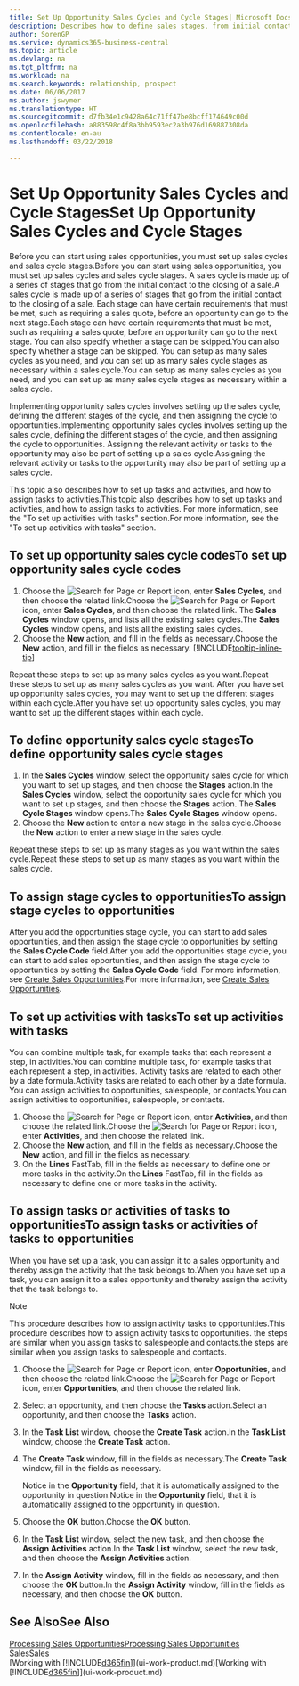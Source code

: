 ```yaml
---
title: Set Up Opportunity Sales Cycles and Cycle Stages| Microsoft Docs
description: Describes how to define sales stages, from initial contact to closing, to create a sales cycle and assign it to opportunities in Business Central.
author: SorenGP
ms.service: dynamics365-business-central
ms.topic: article
ms.devlang: na
ms.tgt_pltfrm: na
ms.workload: na
ms.search.keywords: relationship, prospect
ms.date: 06/06/2017
ms.author: jswymer
ms.translationtype: HT
ms.sourcegitcommit: d7fb34e1c9428a64c71ff47be8bcff174649c00d
ms.openlocfilehash: a883598c4f8a3bb9593ec2a3b976d169887308da
ms.contentlocale: en-au
ms.lasthandoff: 03/22/2018

---
```

# <a name="set-up-opportunity-sales-cycles-and-cycle-stages"></a><span data-ttu-id="749d1-103">Set Up Opportunity Sales Cycles and Cycle Stages</span><span class="sxs-lookup"><span data-stu-id="749d1-103">Set Up Opportunity Sales Cycles and Cycle Stages</span></span>
<span data-ttu-id="749d1-104">Before you can start using sales opportunities, you must set up sales cycles and sales cycle stages.</span><span class="sxs-lookup"><span data-stu-id="749d1-104">Before you can start using sales opportunities, you must set up sales cycles and sales cycle stages.</span></span> <span data-ttu-id="749d1-105">A sales cycle is made up of a series of stages that go from the initial contact to the closing of a sale.</span><span class="sxs-lookup"><span data-stu-id="749d1-105">A sales cycle is made up of a series of stages that go from the initial contact to the closing of a sale.</span></span> <span data-ttu-id="749d1-106">Each stage can have certain requirements that must be met, such as requiring a sales quote, before an opportunity can go to the next stage.</span><span class="sxs-lookup"><span data-stu-id="749d1-106">Each stage can have certain requirements that must be met, such as requiring a sales quote, before an opportunity can go to the next stage.</span></span> <span data-ttu-id="749d1-107">You can also specify whether a stage can be skipped.</span><span class="sxs-lookup"><span data-stu-id="749d1-107">You can also specify whether a stage can be skipped.</span></span> <span data-ttu-id="749d1-108">You can setup as many sales cycles as you need, and you can set up as many sales cycle stages as necessary within a sales cycle.</span><span class="sxs-lookup"><span data-stu-id="749d1-108">You can setup as many sales cycles as you need, and you can set up as many sales cycle stages as necessary within a sales cycle.</span></span>

<span data-ttu-id="749d1-109">Implementing opportunity sales cycles involves setting up the sales cycle, defining the different stages of the cycle, and then assigning the cycle to opportunities.</span><span class="sxs-lookup"><span data-stu-id="749d1-109">Implementing opportunity sales cycles involves setting up the sales cycle, defining the different stages of the cycle, and then assigning the cycle to opportunities.</span></span> <span data-ttu-id="749d1-110">Assigning the relevant activity or tasks to the opportunity may also be part of setting up a sales cycle.</span><span class="sxs-lookup"><span data-stu-id="749d1-110">Assigning the relevant activity or tasks to the opportunity may also be part of setting up a sales cycle.</span></span>

<span data-ttu-id="749d1-111">This topic also describes how to set up tasks and activities, and how to assign tasks to activities.</span><span class="sxs-lookup"><span data-stu-id="749d1-111">This topic also describes how to set up tasks and activities, and how to assign tasks to activities.</span></span> <span data-ttu-id="749d1-112">For more information, see the "To set up activities with tasks" section.</span><span class="sxs-lookup"><span data-stu-id="749d1-112">For more information, see the "To set up activities with tasks" section.</span></span>

## <a name="to-set-up-opportunity-sales-cycle-codes"></a><span data-ttu-id="749d1-113">To set up opportunity sales cycle codes</span><span class="sxs-lookup"><span data-stu-id="749d1-113">To set up opportunity sales cycle codes</span></span>
1. <span data-ttu-id="749d1-114">Choose the ![Search for Page or Report](media/ui-search/search_small.png "Search for Page or Report icon") icon, enter **Sales Cycles**, and then choose the related link.</span><span class="sxs-lookup"><span data-stu-id="749d1-114">Choose the ![Search for Page or Report](media/ui-search/search_small.png "Search for Page or Report icon") icon, enter **Sales Cycles**, and then choose the related link.</span></span> <span data-ttu-id="749d1-115">The **Sales Cycles** window opens, and lists all the existing sales cycles.</span><span class="sxs-lookup"><span data-stu-id="749d1-115">The **Sales Cycles** window opens, and lists all the existing sales cycles.</span></span>
2. <span data-ttu-id="749d1-116">Choose the **New** action, and fill in the fields as necessary.</span><span class="sxs-lookup"><span data-stu-id="749d1-116">Choose the **New** action, and fill in the fields as necessary.</span></span> [!INCLUDE[tooltip-inline-tip](includes/tooltip-inline-tip_md.md)]

<span data-ttu-id="749d1-117">Repeat these steps to set up as many sales cycles as you want.</span><span class="sxs-lookup"><span data-stu-id="749d1-117">Repeat these steps to set up as many sales cycles as you want.</span></span> <span data-ttu-id="749d1-118">After you have set up opportunity sales cycles, you may want to set up the different stages within each cycle.</span><span class="sxs-lookup"><span data-stu-id="749d1-118">After you have set up opportunity sales cycles, you may want to set up the different stages within each cycle.</span></span>

## <a name="to-define-opportunity-sales-cycle-stages"></a><span data-ttu-id="749d1-119">To define opportunity sales cycle stages</span><span class="sxs-lookup"><span data-stu-id="749d1-119">To define opportunity sales cycle stages</span></span>
1. <span data-ttu-id="749d1-120">In the **Sales Cycles** window, select the opportunity sales cycle for which you want to set up stages, and then choose the **Stages** action.</span><span class="sxs-lookup"><span data-stu-id="749d1-120">In the **Sales Cycles** window, select the opportunity sales cycle for which you want to set up stages, and then choose the **Stages** action.</span></span> <span data-ttu-id="749d1-121">The **Sales Cycle Stages** window opens.</span><span class="sxs-lookup"><span data-stu-id="749d1-121">The **Sales Cycle Stages** window opens.</span></span>
2. <span data-ttu-id="749d1-122">Choose the **New** action to enter a new stage in the sales cycle.</span><span class="sxs-lookup"><span data-stu-id="749d1-122">Choose the **New** action to enter a new stage in the sales cycle.</span></span>

<span data-ttu-id="749d1-123">Repeat these steps to set up as many stages as you want within the sales cycle.</span><span class="sxs-lookup"><span data-stu-id="749d1-123">Repeat these steps to set up as many stages as you want within the sales cycle.</span></span>

## <a name="to-assign-stage-cycles-to-opportunities"></a><span data-ttu-id="749d1-124">To assign stage cycles to opportunities</span><span class="sxs-lookup"><span data-stu-id="749d1-124">To assign stage cycles to opportunities</span></span>
<span data-ttu-id="749d1-125">After you add the opportunities stage cycle, you can start to add sales opportunities, and then assign the stage cycle to opportunities by setting the **Sales Cycle Code** field.</span><span class="sxs-lookup"><span data-stu-id="749d1-125">After you add the opportunities stage cycle, you can start to add sales opportunities, and then assign the stage cycle to opportunities by setting the **Sales Cycle Code** field.</span></span> <span data-ttu-id="749d1-126">For more information, see [Create Sales Opportunities](marketing-how-create-opportunities.md).</span><span class="sxs-lookup"><span data-stu-id="749d1-126">For more information, see [Create Sales Opportunities](marketing-how-create-opportunities.md).</span></span>

## <a name="to-set-up-activities-with-tasks"></a><span data-ttu-id="749d1-127">To set up activities with tasks</span><span class="sxs-lookup"><span data-stu-id="749d1-127">To set up activities with tasks</span></span>
<span data-ttu-id="749d1-128">You can combine multiple task, for example tasks that each represent a step, in activities.</span><span class="sxs-lookup"><span data-stu-id="749d1-128">You can combine multiple task, for example tasks that each represent a step, in activities.</span></span> <span data-ttu-id="749d1-129">Activity tasks are related to each other by a date formula.</span><span class="sxs-lookup"><span data-stu-id="749d1-129">Activity tasks are related to each other by a date formula.</span></span> <span data-ttu-id="749d1-130">You can assign activities to opportunities, salespeople, or contacts.</span><span class="sxs-lookup"><span data-stu-id="749d1-130">You can assign activities to opportunities, salespeople, or contacts.</span></span>

1. <span data-ttu-id="749d1-131">Choose the ![Search for Page or Report](media/ui-search/search_small.png "Search for Page or Report icon") icon, enter **Activities**, and then choose the related link.</span><span class="sxs-lookup"><span data-stu-id="749d1-131">Choose the ![Search for Page or Report](media/ui-search/search_small.png "Search for Page or Report icon") icon, enter **Activities**, and then choose the related link.</span></span>
2. <span data-ttu-id="749d1-132">Choose the **New** action, and fill in the fields as necessary.</span><span class="sxs-lookup"><span data-stu-id="749d1-132">Choose the **New** action, and fill in the fields as necessary.</span></span>
3. <span data-ttu-id="749d1-133">On the **Lines** FastTab, fill in the fields as necessary to define one or more tasks in the activity.</span><span class="sxs-lookup"><span data-stu-id="749d1-133">On the **Lines** FastTab, fill in the fields as necessary to define one or more tasks in the activity.</span></span>

## <a name="to-assign-tasks-or-activities-of-tasks-to-opportunities"></a><span data-ttu-id="749d1-134">To assign tasks or activities of tasks to opportunities</span><span class="sxs-lookup"><span data-stu-id="749d1-134">To assign tasks or activities of tasks to opportunities</span></span>
<span data-ttu-id="749d1-135">When you have set up a task, you can assign it to a sales opportunity and thereby assign the activity that the task belongs to.</span><span class="sxs-lookup"><span data-stu-id="749d1-135">When you have set up a task, you can assign it to a sales opportunity and thereby assign the activity that the task belongs to.</span></span>

> [!NOTE]  
>   <span data-ttu-id="749d1-136">This procedure describes how to assign activity tasks to opportunities.</span><span class="sxs-lookup"><span data-stu-id="749d1-136">This procedure describes how to assign activity tasks to opportunities.</span></span> <span data-ttu-id="749d1-137">the steps are similar when you assign tasks to salespeople and contacts.</span><span class="sxs-lookup"><span data-stu-id="749d1-137">the steps are similar when you assign tasks to salespeople and contacts.</span></span>

1. <span data-ttu-id="749d1-138">Choose the ![Search for Page or Report](media/ui-search/search_small.png "Search for Page or Report icon") icon, enter **Opportunities**, and then choose the related link.</span><span class="sxs-lookup"><span data-stu-id="749d1-138">Choose the ![Search for Page or Report](media/ui-search/search_small.png "Search for Page or Report icon") icon, enter **Opportunities**, and then choose the related link.</span></span>
2. <span data-ttu-id="749d1-139">Select an opportunity, and then choose the **Tasks** action.</span><span class="sxs-lookup"><span data-stu-id="749d1-139">Select an opportunity, and then choose the **Tasks** action.</span></span>
3. <span data-ttu-id="749d1-140">In the **Task List** window, choose the **Create Task** action.</span><span class="sxs-lookup"><span data-stu-id="749d1-140">In the **Task List** window, choose the **Create Task** action.</span></span>
4.  <span data-ttu-id="749d1-141">The **Create Task** window, fill in the fields as necessary.</span><span class="sxs-lookup"><span data-stu-id="749d1-141">The **Create Task** window, fill in the fields as necessary.</span></span>

    <span data-ttu-id="749d1-142">Notice in the **Opportunity** field, that it is automatically assigned to the opportunity in question.</span><span class="sxs-lookup"><span data-stu-id="749d1-142">Notice in the **Opportunity** field, that it is automatically assigned to the opportunity in question.</span></span>
5. <span data-ttu-id="749d1-143">Choose the **OK** button.</span><span class="sxs-lookup"><span data-stu-id="749d1-143">Choose the **OK** button.</span></span>
6. <span data-ttu-id="749d1-144">In the **Task List** window, select the new task, and then choose the **Assign Activities** action.</span><span class="sxs-lookup"><span data-stu-id="749d1-144">In the **Task List** window, select the new task, and then choose the **Assign Activities** action.</span></span>
7. <span data-ttu-id="749d1-145">In the **Assign Activity** window, fill in the fields as necessary, and then choose the **OK** button.</span><span class="sxs-lookup"><span data-stu-id="749d1-145">In the **Assign Activity** window, fill in the fields as necessary, and then choose the **OK** button.</span></span>

## <a name="see-also"></a><span data-ttu-id="749d1-146">See Also</span><span class="sxs-lookup"><span data-stu-id="749d1-146">See Also</span></span>
[<span data-ttu-id="749d1-147">Processing Sales Opportunities</span><span class="sxs-lookup"><span data-stu-id="749d1-147">Processing Sales Opportunities</span></span>](marketing-processing-sales-opportunities.md)  
[<span data-ttu-id="749d1-148">Sales</span><span class="sxs-lookup"><span data-stu-id="749d1-148">Sales</span></span>](sales-manage-sales.md)  
<span data-ttu-id="749d1-149">[Working with [!INCLUDE[d365fin](includes/d365fin_md.md)]](ui-work-product.md)</span><span class="sxs-lookup"><span data-stu-id="749d1-149">[Working with [!INCLUDE[d365fin](includes/d365fin_md.md)]](ui-work-product.md)</span></span>

